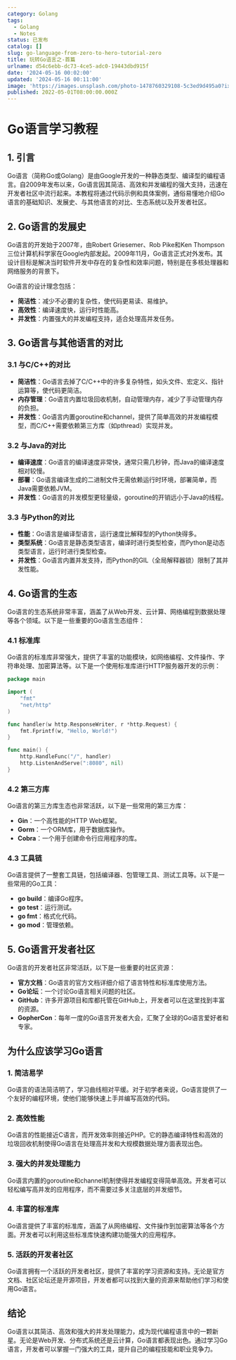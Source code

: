 ```yaml
---
category: Golang
tags:
  - Golang
  - Notes
status: 已发布
catalog: []
slug: go-language-from-zero-to-hero-tutorial-zero
title: 玩转Go语言之-首篇
urlname: d54c6ebb-dc73-4ce5-adc0-19443dbd915f
date: '2024-05-16 00:02:00'
updated: '2024-05-16 00:11:00'
image: 'https://images.unsplash.com/photo-1478760329108-5c3ed9d495a0?ixlib=rb-4.0.3&q=85&fm=jpg&crop=entropy&cs=srgb'
published: 2022-05-01T08:00:00.000Z
---
```


# Go语言学习教程


## 1. 引言


Go语言（简称Go或Golang）是由Google开发的一种静态类型、编译型的编程语言。自2009年发布以来，Go语言因其简洁、高效和并发编程的强大支持，迅速在开发者社区中流行起来。本教程将通过代码示例和具体案例，通俗易懂地介绍Go语言的基础知识、发展史、与其他语言的对比、生态系统以及开发者社区。


## 2. Go语言的发展史


Go语言的开发始于2007年，由Robert Griesemer、Rob Pike和Ken Thompson三位计算机科学家在Google内部发起。2009年11月，Go语言正式对外发布。其设计目标是解决当时软件开发中存在的复杂性和效率问题，特别是在多核处理器和网络服务的背景下。


Go语言的设计理念包括：

- **简洁性**：减少不必要的复杂性，使代码更易读、易维护。
- **高效性**：编译速度快，运行时性能高。
- **并发性**：内置强大的并发编程支持，适合处理高并发任务。

## 3. Go语言与其他语言的对比


### 3.1 与C/C++的对比

- **简洁性**：Go语言去掉了C/C++中的许多复杂特性，如头文件、宏定义、指针运算等，使代码更简洁。
- **内存管理**：Go语言内置垃圾回收机制，自动管理内存，减少了手动管理内存的负担。
- **并发性**：Go语言内置goroutine和channel，提供了简单高效的并发编程模型，而C/C++需要依赖第三方库（如pthread）实现并发。

### 3.2 与Java的对比

- **编译速度**：Go语言的编译速度非常快，通常只需几秒钟，而Java的编译速度相对较慢。
- **部署**：Go语言编译生成的二进制文件无需依赖运行时环境，部署简单，而Java需要依赖JVM。
- **并发性**：Go语言的并发模型更轻量级，goroutine的开销远小于Java的线程。

### 3.3 与Python的对比

- **性能**：Go语言是编译型语言，运行速度比解释型的Python快得多。
- **类型系统**：Go语言是静态类型语言，编译时进行类型检查，而Python是动态类型语言，运行时进行类型检查。
- **并发性**：Go语言内置并发支持，而Python的GIL（全局解释器锁）限制了其并发性能。

## 4. Go语言的生态


Go语言的生态系统非常丰富，涵盖了从Web开发、云计算、网络编程到数据处理等各个领域。以下是一些重要的Go语言生态组件：


### 4.1 标准库


Go语言的标准库非常强大，提供了丰富的功能模块，如网络编程、文件操作、字符串处理、加密算法等。以下是一个使用标准库进行HTTP服务器开发的示例：


```go
package main

import (
	"fmt"
	"net/http"
)

func handler(w http.ResponseWriter, r *http.Request) {
	fmt.Fprintf(w, "Hello, World!")
}

func main() {
	http.HandleFunc("/", handler)
	http.ListenAndServe(":8080", nil)
}
```


### 4.2 第三方库


Go语言的第三方库生态也非常活跃，以下是一些常用的第三方库：

- **Gin**：一个高性能的HTTP Web框架。
- **Gorm**：一个ORM库，用于数据库操作。
- **Cobra**：一个用于创建命令行应用程序的库。

### 4.3 工具链


Go语言提供了一整套工具链，包括编译器、包管理工具、测试工具等。以下是一些常用的Go工具：

- **go build**：编译Go程序。
- **go test**：运行测试。
- **go fmt**：格式化代码。
- **go mod**：管理依赖。

## 5. Go语言开发者社区


Go语言的开发者社区非常活跃，以下是一些重要的社区资源：

- **官方文档**：Go语言的官方文档详细介绍了语言特性和标准库使用方法。
- **Go论坛**：一个讨论Go语言相关问题的社区。
- **GitHub**：许多开源项目和库都托管在GitHub上，开发者可以在这里找到丰富的资源。
- **GopherCon**：每年一度的Go语言开发者大会，汇聚了全球的Go语言爱好者和专家。

## 为什么应该学习Go语言


### 1. 简洁易学


Go语言的语法简洁明了，学习曲线相对平缓。对于初学者来说，Go语言提供了一个友好的编程环境，使他们能够快速上手并编写高效的代码。


### 2. 高效性能


Go语言的性能接近C语言，而开发效率则接近PHP。它的静态编译特性和高效的垃圾回收机制使得Go语言在处理高并发和大规模数据处理方面表现出色。


### 3. 强大的并发处理能力


Go语言内置的goroutine和channel机制使得并发编程变得简单高效。开发者可以轻松编写高并发的应用程序，而不需要过多关注底层的并发细节。


### 4. 丰富的标准库


Go语言提供了丰富的标准库，涵盖了从网络编程、文件操作到加密算法等各个方面。开发者可以利用这些标准库快速构建功能强大的应用程序。


### 5. 活跃的开发者社区


Go语言拥有一个活跃的开发者社区，提供了丰富的学习资源和支持。无论是官方文档、社区论坛还是开源项目，开发者都可以找到大量的资源来帮助他们学习和使用Go语言。


## 结论


Go语言以其简洁、高效和强大的并发处理能力，成为现代编程语言中的一颗新星。无论是Web开发、分布式系统还是云计算，Go语言都表现出色。通过学习Go语言，开发者可以掌握一门强大的工具，提升自己的编程技能和职业竞争力。

